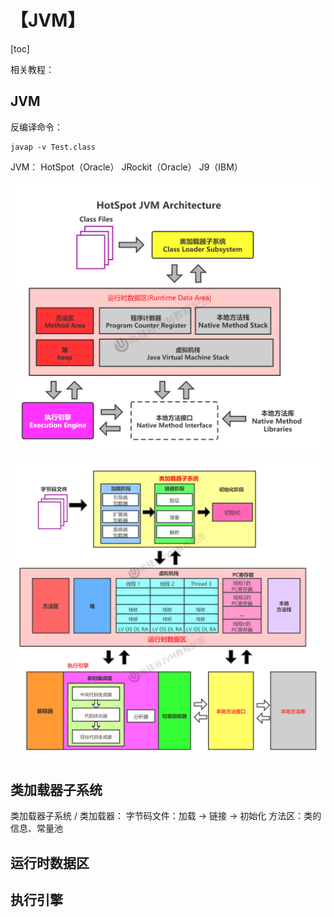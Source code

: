 # 【JVM】



[toc]



相关教程：
[]()



## JVM

反编译命令：

```
javap -v Test.class
```



JVM：
	HotSpot（Oracle）
	JRockit（Oracle）
	J9（IBM）

![](img/JVM简图.jpg)

![](img/JVM详细图（中文）.jpg)



## 类加载器子系统

类加载器子系统 / 类加载器：
	字节码文件：加载 → 链接 → 初始化
	方法区：类的信息、常量池



## 运行时数据区





## 执行引擎




